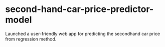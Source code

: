# second-hand-car-price-predictor-model
Launched a user-friendly web app for predicting the secondhand car price from regression method.
